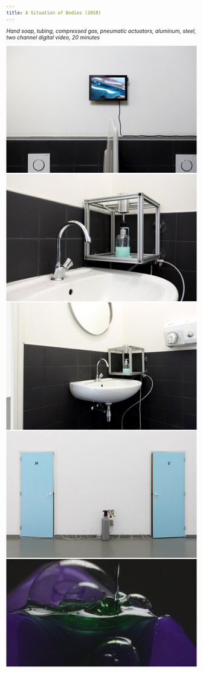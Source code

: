 ```yaml
---
title: A Situation of Bodies (2018)
---
```


  *Hand soap, tubing, compressed gas, pneumatic actuators, aluminum, steel, two channel digital video, 20 minutes*

<img src="/assets/A situation of bodies 1.png" alt="A situation of bodies" />

<img src="/assets/A situation of bodies 2.png" alt="A situation of bodies" />

<img src="/assets/A situation of bodies 3.png" alt="A situation of bodies" />

<img src="/assets/A situation of bodies 4.png" alt="A situation of bodies" />

<img src="/assets/A situation of bodies 5.png" alt="A situation of bodies" />